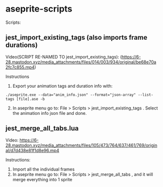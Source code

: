 # aseprite-scripts

Scripts:

## jest_import_existing_tags (also imports frame durations)
Video(SCRIPT RE-NAMED TO jest_import_existing_tags): (https://6-28.mastodon.xyz/media_attachments/files/014/003/934/original/be68e70a2fc7c855.mp4)

Instructions
1. Export your animation tags and duration info with:
```
./aseprite.exe --data="anim_info.json" --format="json-array" --list-tags [file].ase -b
```
2. In aseprite menu go to: File > Scripts > jest_import_existing_tags . Select the animation info json file and done.

## jest_merge_all_tabs.lua
Video: https://6-28.mastodon.xyz/media_attachments/files/105/473/764/637/461/769/original/d7d438e81f1d8e96.mp4

Instructions:
1. Import all the individual frames
2. In aseprite menu go to: File > Scripts > jest_merge_all_tabs , and it will merge everything into 1 sprite